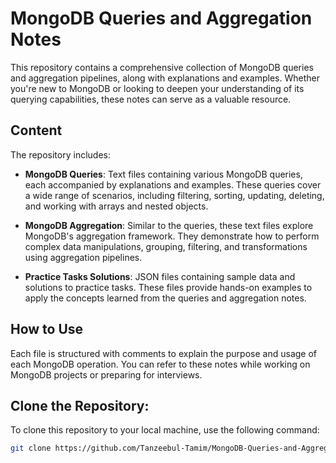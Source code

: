 # MongoDB Queries and Aggregation Notes

This repository contains a comprehensive collection of MongoDB queries and aggregation pipelines, along with explanations and examples. Whether you're new to MongoDB or looking to deepen your understanding of its querying capabilities, these notes can serve as a valuable resource.

## Content

The repository includes:

- **MongoDB Queries**: Text files containing various MongoDB queries, each accompanied by explanations and examples. These queries cover a wide range of scenarios, including filtering, sorting, updating, deleting, and working with arrays and nested objects.

- **MongoDB Aggregation**: Similar to the queries, these text files explore MongoDB's aggregation framework. They demonstrate how to perform complex data manipulations, grouping, filtering, and transformations using aggregation pipelines.

- **Practice Tasks Solutions**: JSON files containing sample data and solutions to practice tasks. These files provide hands-on examples to apply the concepts learned from the queries and aggregation notes.

## How to Use
Each file is structured with comments to explain the purpose and usage of each MongoDB operation. You can refer to these notes while working on MongoDB projects or preparing for interviews.

## Clone the Repository:

To clone this repository to your local machine, use the following command:

```sh
git clone https://github.com/Tanzeebul-Tamim/MongoDB-Queries-and-Aggregation-Notes.git
```
